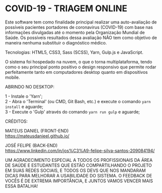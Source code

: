 # COVID-19 - TRIAGEM ONLINE

Este software tem como finalidade principal realizar uma auto-avaliação de possíveis pacientes portadores de coronavirus (COVID-19) com base nas informações divulgadas até o momento pela Organização Mundial de Saúde. Os possíveis resultados dessa avaliação NÃO tem como objetivo de maneira nenhuma substituir o diagnóstico médico.

Tecnologias: HTML5, CSS3, Sass (SCSS), Yarn, Gulp.js e JavaScript.

O sistema foi hospedado na nuvem, o que o torna multiplataforma, tendo como o seu principal ponto positivo o design responsivo que permite rodar perfeitamente tanto em computadores desktop quanto em dispositivos mobile.

ABRINDO NO DESKTOP:

1 - Instale o 'Yarn';<br>
2 - Abra o 'Terminal' (ou CMD, Git Bash, etc.) e execute o comando `yarn install` e aguarde;<br>
3 - Execute o 'Gulp' através do comando `yarn run gulp` e aguarde;

CRÉDITOS:

MATEUS DANIEL (FRONT-END)<br>
https://mateusdanieel.github.io/

JOSÉ FELIPE (BACK-END)<br>
https://www.linkedin.com/in/jos%C3%A9-felipe-silva-santos-209084194/

UM AGRADECIMENTO ESPECIAL A TODOS OS PROFISSIONAIS DA ÁREA DE SAÚDE E ESTUDANTES QUE ESTÃO COMPARTILHANDO O PROJETO EM SUAS REDES SOCIAIS, E TODOS OS DEVS QUE NOS MANDARAM DICAS PARA MELHORAR A USABILIDADE DO SISTEMA. O FEEDBACK DE VOCÊS É DE EXTREMA IMPORTÂNCIA, E JUNTOS VAMOS VENCER MAIS ESSA BATALHA!
